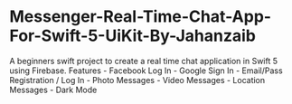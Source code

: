 # Messenger-Real-Time-Chat-App-For-Swift-5-UiKit-By-Jahanzaib
A beginners swift project to create a real time chat application in Swift 5 using Firebase. Features - Facebook Log In - Google Sign In - Email/Pass Registration / Log In - Photo Messages - Video Messages - Location Messages - Dark Mode
